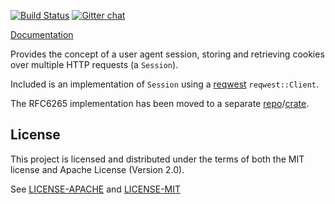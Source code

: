 [![Build Status](https://travis-ci.org/pfernie/user_agent.svg?branch=master)](https://travis-ci.org/pfernie/user_agent)
[![Gitter chat](https://badges.gitter.im/gitterHQ/gitter.png)](https://gitter.im/user_agent)

[Documentation](https://docs.rs/user_agent/)

Provides the concept of a user agent session, storing and retrieving cookies over multiple HTTP requests (a `Session`).

Included is an implementation of `Session` using a [reqwest](https://crates.io/crates/reqwest) `reqwest::Client`.

The RFC6265 implementation has been moved to a separate [repo](https://github.com/pfernie/cookie_store)/[crate](https://crates.io/crates/cookie_store).

## License
This project is licensed and distributed under the terms of both the MIT license and Apache License (Version 2.0).

See [LICENSE-APACHE](LICENSE-APACHE) and [LICENSE-MIT](LICENSE-MIT)
